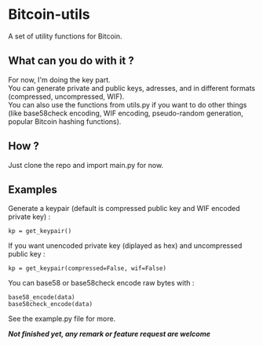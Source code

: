 # Bitcoin-utils
A set of utility functions for Bitcoin.

## What can you do with it ?
For now, I'm doing the key part.  
You can generate private and public keys, adresses, and in different formats (compressed, uncompressed, WIF).  
You can also use the functions from utils.py if you want to do other things (like base58check encoding, WIF encoding, pseudo-random generation, popular Bitcoin hashing functions).  

## How ?
Just clone the repo and import main.py for now.  

## Examples
Generate a keypair (default is compressed public key and WIF encoded private key) : 
```
kp = get_keypair()
```
If you want unencoded private key (diplayed as hex) and uncompressed public key : 
```
kp = get_keypair(compressed=False, wif=False)
```
You can base58 or base58check encode raw bytes with : 
```
base58_encode(data)
base58check_encode(data)
```
  
  
See the example.py file for more.
  
**_Not finished yet, any remark or feature request are welcome_**
